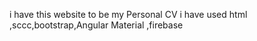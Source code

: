 i have this website to be my Personal CV 
i have used html ,sccc,bootstrap,Angular Material ,firebase 
